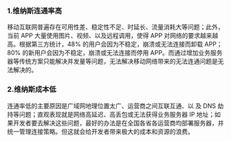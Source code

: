 
### 1.维纳斯连通率高
移动互联网普遍存在可用性差、稳定性不足、时延长、流量消耗大等问题；此外，当前 APP 大量使用图片、视频、以及远程调用，使得 APP 对网络的要求越来越高。根据第三方统计，48% 的用户会因为不稳定，崩溃或无法连接而卸载 APP；80% 的新用户会因为不稳定，崩溃或无法连接而停用 APP。而通过增加业务服务器等传统方案只能解决并发量等问题，无法解决移动网络带来的无法连通问题是无法解决的。

### 2.维纳斯成本低
连通率低的主要原因是广域网地理位置太广、运营商之间互联互通、以 及 DNS 劫持等问题；直观表现就是网络高延迟、高丢包或无法获得业务服务器 IP 地址；如果开发者要去解决这些问题，最好的办法是在全国各省各运营商均部署服务器，并统一管理连接策略。但这就会给开发者带来极大的成本和资源的浪费。
